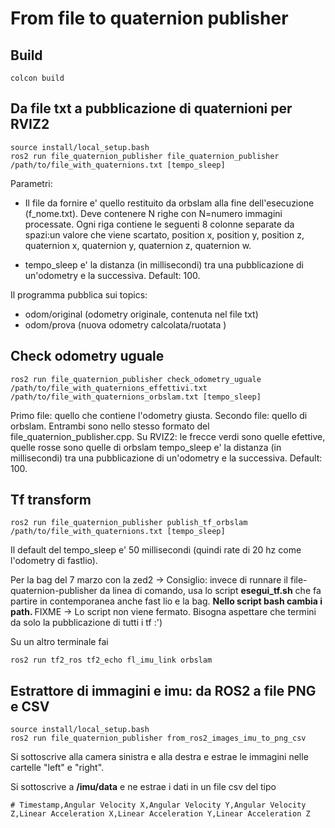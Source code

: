 # From file to quaternion publisher

## Build
```console
colcon build
```

## Da file txt a pubblicazione di quaternioni per RVIZ2
```console
source install/local_setup.bash
ros2 run file_quaternion_publisher file_quaternion_publisher /path/to/file_with_quaternions.txt [tempo_sleep]
```
Parametri:
- Il file da fornire e' quello restituito da orbslam alla fine dell'esecuzione (f_nome.txt). Deve contenere N righe con N=numero immagini processate. Ogni riga contiene le seguenti 8 colonne separate da spazi:un valore che viene scartato,
 position x, position y, position z, quaternion x, quaternion y, quaternion z, quaternion w.
 
- tempo_sleep e' la distanza (in millisecondi) tra una pubblicazione di un'odometry e la successiva. Default: 100.

Il programma pubblica sui topics:
- odom/original (odometry originale, contenuta nel file txt) 
- odom/prova (nuova odometry calcolata/ruotata )

## Check odometry uguale
```
ros2 run file_quaternion_publisher check_odometry_uguale /path/to/file_with_quaternions_effettivi.txt  /path/to/file_with_quaternions_orbslam.txt [tempo_sleep]
```
Primo file: quello che contiene l'odometry giusta. Secondo file: quello di orbslam. Entrambi sono nello stesso formato del file_quaternion_publisher.cpp.
Su RVIZ2: le frecce verdi sono quelle efettive, quelle rosse sono quelle di orbslam
tempo_sleep e' la distanza (in millisecondi) tra una pubblicazione di un'odometry e la successiva. Default: 100.



## Tf transform
```
ros2 run file_quaternion_publisher publish_tf_orbslam /path/to/file_with_quaternions.txt [tempo_sleep]
```

Il default del tempo_sleep e' 50 millisecondi (quindi rate di 20 hz come l'odometry di fastlio).


Per la bag del 7 marzo con la zed2 -> Consiglio: invece di runnare il file-quaternion-publisher da linea di comando, usa  lo script <b>esegui_tf.sh</b> che fa partire in contemporanea anche fast lio e la bag. <B> Nello script bash cambia i path. </B> FIXME ->  Lo script non viene fermato. Bisogna aspettare che termini da solo la pubblicazione di tutti i tf :') 

Su un altro terminale fai  
```
ros2 run tf2_ros tf2_echo fl_imu_link orbslam
```


## Estrattore di immagini e imu: da ROS2 a file PNG e CSV
```console
source install/local_setup.bash
ros2 run file_quaternion_publisher from_ros2_images_imu_to_png_csv
```

Si sottoscrive alla camera sinistra e alla destra e estrae le immagini nelle cartelle "left" e  "right".

Si sottoscrive a <b>/imu/data</b> e ne estrae i dati in un file csv del tipo
```console
# Timestamp,Angular Velocity X,Angular Velocity Y,Angular Velocity Z,Linear Acceleration X,Linear Acceleration Y,Linear Acceleration Z
```
